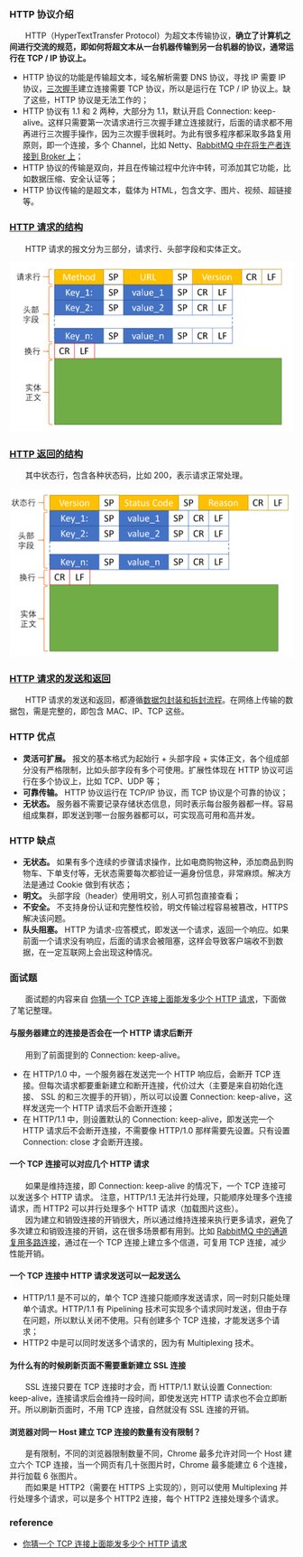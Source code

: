 ### HTTP 协议介绍
　　HTTP（HyperTextTransfer Protocol）为超文本传输协议，**确立了计算机之间进行交流的规范，即如何将超文本从一台机器传输到另一台机器的协议，通常运行在 TCP / IP 协议上。** 

- HTTP 协议的功能是传输超文本，域名解析需要 DNS 协议，寻找 IP 需要 IP 协议，[三次握手](https://github.com/martin-1992/Network-Protocol-Notes/blob/master/TCP%20%E5%8D%8F%E8%AE%AE/TCP%20%E7%9A%84%E4%B8%89%E6%AC%A1%E6%8F%A1%E6%89%8B.md)建立连接需要 TCP 协议，所以是运行在 TCP / IP 协议上。缺了这些，HTTP 协议是无法工作的；
- HTTP 协议有 1.1 和 2 两种，大部分为 1.1，默认开启 Connection: keep-alive。这样只需要第一次请求进行三次握手建立连接就行，后面的请求都不用再进行三次握手操作，因为三次握手很耗时。为此有很多程序都采取多路复用原则，即一个连接，多个 Channel，比如 Netty、[RabbitMQ 中在将生产者连接到 Broker 上](https://github.com/martin-1992/MQ-Notes/blob/master/RabbitMQ%20%E5%AE%9E%E6%88%98%E6%8C%87%E5%8D%97%E7%AC%94%E8%AE%B0/chapter_2/README.md)；
- HTTP 协议的传输是双向，并且在传输过程中允许中转，可添加其它功能，比如数据压缩、安全认证等；
- HTTP 协议传输的是超文本，载体为 HTML，包含文字、图片、视频、超链接等。

### [HTTP 请求的结构](https://github.com/martin-1992/Network-Protocol-Notes/blob/master/HTTP%20%E5%8D%8F%E8%AE%AE/HTTP%20%E8%AF%B7%E6%B1%82%E7%9A%84%E7%BB%93%E6%9E%84.md)
　　HTTP 请求的报文分为三部分，请求行、头部字段和实体正文。

![avatar](photo_1.png)

### [HTTP 返回的结构](https://github.com/martin-1992/Network-Protocol-Notes/blob/master/HTTP%20%E5%8D%8F%E8%AE%AE/HTTP%20%E8%BF%94%E5%9B%9E%E7%9A%84%E7%BB%93%E6%9E%84.md)
　　其中状态行，包含各种状态码，比如 200，表示请求正常处理。

![avatar](photo_3.png)

### [HTTP 请求的发送和返回](https://github.com/martin-1992/Network-Protocol-Notes/blob/master/HTTP%20%E5%8D%8F%E8%AE%AE/HTTP%20%E8%AF%B7%E6%B1%82%E7%9A%84%E5%8F%91%E9%80%81%E5%92%8C%E8%BF%94%E5%9B%9E.md)
　　HTTP 请求的发送和返回，都遵循[数据包封装和拆封流程](https://github.com/martin-1992/Network-Protocol-Notes/blob/master/%E7%BD%91%E7%BB%9C%E5%88%86%E5%B1%82/README.md)。在网络上传输的数据包，需是完整的，即包含 MAC、IP、TCP 这些。

### HTTP 优点

- **灵活可扩展。** 报文的基本格式为起始行 + 头部字段 + 实体正文，各个组成部分没有严格限制，比如头部字段有多个可使用。扩展性体现在 HTTP 协议可运行在多个协议上，比如 TCP、UDP 等；
- **可靠传输。** HTTP 协议运行在 TCP/IP 协议，而 TCP 协议是个可靠的协议；
- **无状态。** 服务器不需要记录存储状态信息，同时表示每台服务器都一样。容易组成集群，即发送到哪一台服务器都可以，可实现高可用和高并发。

### HTTP 缺点

- **无状态。** 如果有多个连续的步骤请求操作，比如电商购物这种，添加商品到购物车、下单支付等，无状态需要每次都验证一遍身份信息，非常麻烦。解决方法是通过 Cookie 做到有状态；
- **明文。** 头部字段（header）使用明文，别人可抓包直接查看；
- **不安全。** 不支持身份认证和完整性校验，明文传输过程容易被篡改，HTTPS 解决该问题。
- **队头阻塞。** HTTP 为请求-应答模式，即发送一个请求，返回一个响应。如果前面一个请求没有响应，后面的请求会被阻塞，这样会导致客户端收不到数据，在一定互联网上会出现这种情况。

### 面试题
　　面试题的内容来自 [你猜一个 TCP 连接上面能发多少个 HTTP 请求](https://zhuanlan.zhihu.com/p/61423830)，下面做了笔记整理。

#### 与服务器建立的连接是否会在一个 HTTP 请求后断开
　　用到了前面提到的 Connection: keep-alive。

- 在 HTTP/1.0 中，一个服务器在发送完一个 HTTP 响应后，会断开 TCP 连接。但每次请求都要重新建立和断开连接，代价过大（主要是来自初始化连接、 SSL 的和三次握手的开销），所以可以设置 Connection: keep-alive，这样发送完一个 HTTP 请求后不会断开连接；
- 在 HTTP/1.1 中，则设置默认的 Connection: keep-alive，即发送完一个 HTTP 请求后不会断开连接，不需要像 HTTP/1.0 那样需要先设置。只有设置 Connection: close 才会断开连接。

#### 一个 TCP 连接可以对应几个 HTTP 请求
　　如果是维持连接，即 Connection: keep-alive 的情况下，一个 TCP 连接可以发送多个 HTTP 请求。 注意，HTTP/1.1 无法并行处理，只能顺序处理多个连接请求，而 HTTP2 可以并行处理多个 HTTP 请求（加载图片这些）。<br />
　　因为建立和销毁连接的开销很大，所以通过维持连接来执行更多请求，避免了多次建立和销毁连接的开销，这在很多场景都有用到。比如 [RabbitMQ 中的通道复用多路连接](https://github.com/martin-1992/MQ-Notes/blob/master/RabbitMQ%20%E5%AE%9E%E6%88%98%E6%8C%87%E5%8D%97%E7%AC%94%E8%AE%B0/chapter_2/README.md)，通过在一个 TCP 连接上建立多个信道，可复用 TCP 连接，减少性能开销。

#### 一个 TCP 连接中 HTTP 请求发送可以一起发送么

- HTTP/1.1 是不可以的，单个 TCP 连接只能顺序发送请求，同一时刻只能处理单个请求。HTTP/1.1 有 Pipelining 技术可实现多个请求同时发送，但由于存在问题，所以默认关闭不使用。只有创建多个 TCP 连接，才能发送多个请求；
- HTTP2 中是可以同时发送多个请求的，因为有 Multiplexing 技术。

#### 为什么有的时候刷新页面不需要重新建立 SSL 连接
　　SSL 连接只要在 TCP 连接时才会，而 HTTP/1.1 默认设置 Connection: keep-alive，连接请求后会维持一段时间，即使发送完 HTTP 请求也不会立即断开。所以刷新页面时，不用 TCP 连接，自然就没有 SSL 连接的开销。

#### 浏览器对同一 Host 建立 TCP 连接的数量有没有限制？
　　是有限制，不同的浏览器限制数量不同，Chrome 最多允许对同一个 Host 建立六个 TCP 连接，当一个网页有几十张图片时，Chrome 最多能建立 6 个连接，并行加载 6 张图片。<br />
　　而如果是 HTTP2（需要在 HTTPS 上实现的），则可以使用 Multiplexing 并行处理多个请求，可以是多个 HTTP2 连接，每个 HTTP2 连接处理多个请求。<br />

### reference
- [你猜一个 TCP 连接上面能发多少个 HTTP 请求](https://zhuanlan.zhihu.com/p/61423830)

